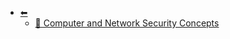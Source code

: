 * [⬅︎](/wiki/[B]Cryptography/)
  * [📄 Computer and Network Security Concepts](/wiki/[B]Cryptography/cryptography%20and%20network%20security/[01]Computer%20and%20Network%20Security%20Concepts)
